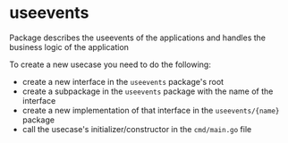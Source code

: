 # useevents

Package describes the useevents of the applications and handles the business
logic of the application

To create a new usecase you need to do the following:

- create a new interface in the `useevents` package's root
- create a subpackage in the `useevents` package with the name of the interface
- create a new implementation of that interface in the `useevents/{name}` package
- call the usecase's initializer/constructor in the `cmd/main.go` file

